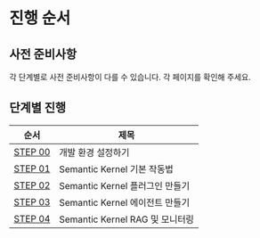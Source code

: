 # 진행 순서

## 사전 준비사항

각 단계별로 사전 준비사항이 다를 수 있습니다. 각 페이지를 확인해 주세요.

## 단계별 진행

| 순서                    | 제목                            |
|-------------------------|---------------------------------|
| [STEP 00](./step-00.md) | 개발 환경 설정하기              |
| [STEP 01](./step-01.md) | Semantic Kernel 기본 작동법     |
| [STEP 02](./step-02.md) | Semantic Kernel 플러그인 만들기 |
| [STEP 03](./step-03.md) | Semantic Kernel 에이전트 만들기 |
| [STEP 04](./step-04.md) | Semantic Kernel RAG 및 모니터링 |
